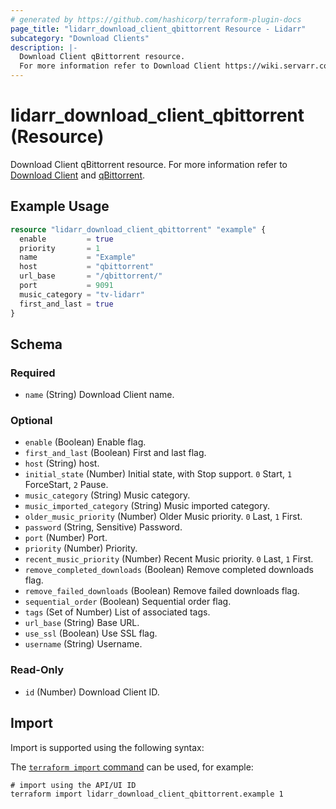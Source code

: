 ```yaml
---
# generated by https://github.com/hashicorp/terraform-plugin-docs
page_title: "lidarr_download_client_qbittorrent Resource - Lidarr"
subcategory: "Download Clients"
description: |-
  Download Client qBittorrent resource.
  For more information refer to Download Client https://wiki.servarr.com/lidarr/settings#download-clients and qBittorrent https://wiki.servarr.com/lidarr/supported#qbittorrent.
---
```


# lidarr_download_client_qbittorrent (Resource)

<!-- subcategory:Download Clients -->
Download Client qBittorrent resource.
For more information refer to [Download Client](https://wiki.servarr.com/lidarr/settings#download-clients) and [qBittorrent](https://wiki.servarr.com/lidarr/supported#qbittorrent).

## Example Usage

```terraform
resource "lidarr_download_client_qbittorrent" "example" {
  enable         = true
  priority       = 1
  name           = "Example"
  host           = "qbittorrent"
  url_base       = "/qbittorrent/"
  port           = 9091
  music_category = "tv-lidarr"
  first_and_last = true
}
```

<!-- schema generated by tfplugindocs -->
## Schema

### Required

- `name` (String) Download Client name.

### Optional

- `enable` (Boolean) Enable flag.
- `first_and_last` (Boolean) First and last flag.
- `host` (String) host.
- `initial_state` (Number) Initial state, with Stop support. `0` Start, `1` ForceStart, `2` Pause.
- `music_category` (String) Music category.
- `music_imported_category` (String) Music imported category.
- `older_music_priority` (Number) Older Music priority. `0` Last, `1` First.
- `password` (String, Sensitive) Password.
- `port` (Number) Port.
- `priority` (Number) Priority.
- `recent_music_priority` (Number) Recent Music priority. `0` Last, `1` First.
- `remove_completed_downloads` (Boolean) Remove completed downloads flag.
- `remove_failed_downloads` (Boolean) Remove failed downloads flag.
- `sequential_order` (Boolean) Sequential order flag.
- `tags` (Set of Number) List of associated tags.
- `url_base` (String) Base URL.
- `use_ssl` (Boolean) Use SSL flag.
- `username` (String) Username.

### Read-Only

- `id` (Number) Download Client ID.

## Import

Import is supported using the following syntax:

The [`terraform import` command](https://developer.hashicorp.com/terraform/cli/commands/import) can be used, for example:

```shell
# import using the API/UI ID
terraform import lidarr_download_client_qbittorrent.example 1
```
